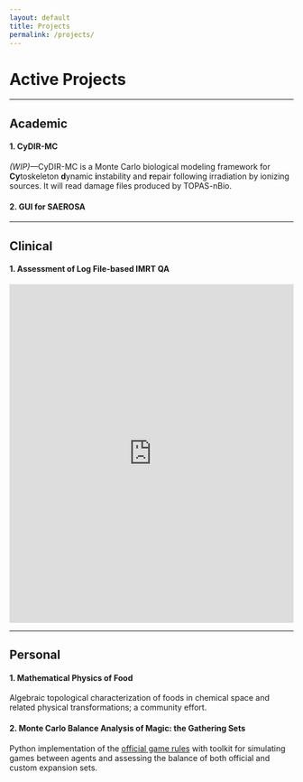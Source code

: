 ```yaml
---
layout: default
title: Projects
permalink: /projects/
---
```


# Active Projects

---

## Academic

#### 1. CyDIR-MC

<i>(WIP)</i>—CyDIR-MC is a Monte Carlo biological modeling framework for <b>Cy</b>toskeleton <b>d</b>ynamic <b>i</b>nstability and <b>r</b>epair following irradiation by ionizing sources. It will read damage files produced by TOPAS-nBio.

#### 2. GUI for SAEROSA

---

## Clinical

#### 1. Assessment of Log File-based IMRT QA

<p>
	<iframe src="https://drive.google.com/file/d/1EyrAqaIpL2HrERWqJGPp5oUEsccr6Wht/preview" width="100%" height="600px" style="border:0;"></iframe>
</p>

---

## Personal

#### 1. Mathematical Physics of Food

Algebraic topological characterization of foods in chemical space and related physical transformations; a community effort.

#### 2. Monte Carlo Balance Analysis of Magic: the Gathering Sets

Python implementation of the [official game rules](https://media.wizards.com/2024/downloads/MagicCompRules%2004102024.txt) with toolkit for simulating games between agents and assessing the balance of both official and custom expansion sets.
